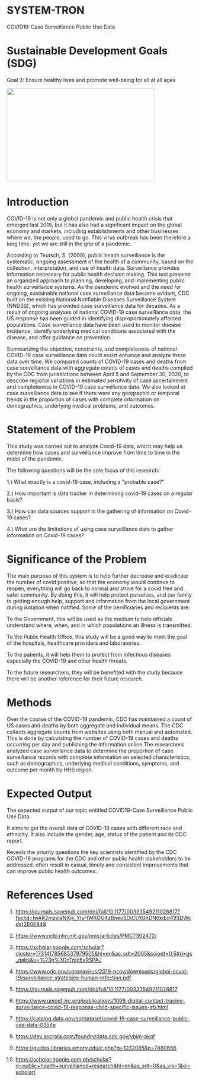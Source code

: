 # SYSTEM-TRON
COVID19-Case Surveillance Public Use Data

# Sustainable Development Goals (SDG)

Goal 3: Ensure healthy lives and promote well-being for all at all ages

<img src = "https://user-images.githubusercontent.com/102895150/170187363-b7597440-a0dd-4860-a952-edcc2771a0f4.png" width="400" height="250">

# Introduction

COVID-19 is not only a global pandemic and public health crisis that emerged last 2019, but it has also had a significant impact on the global economy and markets, including establishments and other businesses where we, the people, used to go. This virus outbreak has been therefore a long time, yet we are still in the grip of a pandemic.

According to Teutsch, S. (2000), public health surveillance is the systematic, ongoing assessment of the health of a community, based on the collection, interpretation, and use of health data. Surveillance provides information necessary for public health decision making. This text presents an organized approach to planning, developing, and implementing public health surveillance systems.
As the pandemic evolved and the need for ongoing, sustainable national case surveillance data became evident, CDC built on the existing National Notifiable Diseases Surveillance System (NNDSS), which has provided case surveillance data for decades. As a result of ongoing analyses of national COVID-19 case surveillance data, the US response has been guided in identifying disproportionately affected populations. Case surveillance data have been used to monitor disease incidence, identify underlying medical conditions associated with the disease, and offer guidance on prevention.

Summarizing the objective, constraints, and completeness of national COVID-19 case surveillance data could assist enhance and analyze these data over time. We compared counts of COVID-19 cases and deaths from case surveillance data with aggregate counts of cases and deaths compiled by the CDC from jurisdictions between April 5 and September 30, 2020, to describe regional variations in estimated sensitivity of case ascertainment and completeness in COVID-19 case surveillance data. We also looked at case surveillance data to see if there were any geographic or temporal trends in the proportion of cases with complete information on demographics, underlying medical problems, and outcomes.

# Statement of the Problem

This study was carried out to analyze Covid-19 data, which may help us determine how cases and surveillance improve from time to time in the midst of the pandemic.

The following questions will be the sole focus of this research:

1.) What exactly is a covid-19 case, including a "probable case?"

2.) How important is data tracker in determining covid-19 cases on a regular basis?

3.) How can data sources support in the gathering of information on Covid-19 cases?

4.) What are the limitations of using case surveillance data to gather information on Covid-19 cases?


# Significance of the Problem 
 
  The main purpose of this system is to help further decrease and eradicate the number of covid positive, so that the economy would continue to reopen, everything will go back to normal and strive for a covid free and safer community. By doing this, it will help protect purselves, and our family to getting enough help, support and information from the local government during isolation when notified. Some of the benificiaries and recipients are: 

To the Government, this will be used as the  medium to help officials understand where, when, and in which populations an illness is transmitted.

To the Public Health Office, this study will be a good way to meet the goal of the hospitals, healthcare providers and laboratories. 

To the patients, it will help them to protect from infectious diseases especially the COVID-19 and other health threats. 

To the future researchers, they will be benefited with the study because there will be another reference for their future research.

# Methods

Over the course of the COVID-19 pandemic, CDC has maintained a count of US cases and deaths by both aggregate and individual means. The CDC collects aggregate counts from websites using both manual and automated. This is done by calculating the number of COVID-19 cases and deaths occurring per day and publishing the information online.The researchers analyzed case surveillance data to determine the proportion of case surveillance records with complete information on selected characteristics, such as demographics, underlying medical conditions, symptoms, and outcome per month by HHS region.

# Expected Output

The expected output of our topic entitled COVID19-Case Surveillance Public Use Data. 

It aims to get the overall data of COVID-19 cases with different race and ethnicity. It also include the gender, age, status of the patient and its CDC report.

Reveals the priority questions the key scientists identified by the CDC COVID-19 programs for the CDC and other public health stakeholders to be addressed. often result in casual, timely and consistent improvements that can improve public health outcomes.


# References Used

1. https://journals.sagepub.com/doi/full/10.1177/00333549211026817?fbclid=IwAR2mzyjaNXjk_YIyHWKOU4zBneuSDjCt7tGhDN6kiEd493DWcsVr2E0E848

2. https://www.ncbi.nlm.nih.gov/pmc/articles/PMC7302472/

3. https://scholar.google.com/scholar?cluster=17314178568537979505&hl=en&as_sdt=2005&sciodt=0,5#d=gs_qabs&u=%23p%3DcTpjc6xRSPAJ

4. https://www.cdc.gov/coronavirus/2019-ncov/downloads/global-covid-19/surveillance-strategies-human-infection.pdf

5. https://journals.sagepub.com/doi/full/10.1177/00333549211026817

6. https://www.unicef-irc.org/publications/1098-digital-contact-tracing-surveillance-covid-19-response-child-specific-issues-irb.html

7. https://catalog.data.gov/sq/dataset/covid-19-case-surveillance-public-use-data-0354e

8. https://dev.socrata.com/foundry/data.cdc.gov/vbim-akqf

9. https://guides.libraries.emory.edu/c.php?g=1032085&p=7480666

10. https://scholar.google.com.ph/scholar?q=public+health+surveillance+research&hl=en&as_sdt=0&as_vis=1&oi=scholart

